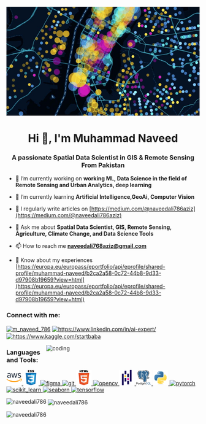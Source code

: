 ![logo](https://github.com/naveedali786/naveedali786/blob/main/Banner.jpg)
<h1 align="center">Hi 👋, I'm Muhammad Naveed</h1>
<h3 align="center">A passionate Spatial Data Scientist in GIS & Remote Sensing From Pakistan</h3>

- 🔭 I’m currently working on **working ML, Data Science in the field of Remote Sensing and Urban Analytics, deep learning**

- 🌱 I’m currently learning **Artificial Intelligence,GeoAi, Computer Vision**

- 📝 I regularly write articles on [https://medium.com/@naveedali786aziz](https://medium.com/@naveedali786aziz)

- 💬 Ask me about **Spatial Data Scientist, GIS, Remote Sensing, Agriculture, Climate Change, and Data Science Tools**

- 📫 How to reach me **naveedali768aziz@gmail.com**

- 📄 Know about my experiences [https://europa.eu/europass/eportfolio/api/eprofile/shared-profile/muhammad-naveed/b2ca2a58-0c72-44b8-9d33-d97908b19659?view=html](https://europa.eu/europass/eportfolio/api/eprofile/shared-profile/muhammad-naveed/b2ca2a58-0c72-44b8-9d33-d97908b19659?view=html)

<h3 align="left">Connect with me:</h3>
<p align="left">
<a href="https://twitter.com/m_naveed_786" target="blank"><img align="center" src="https://raw.githubusercontent.com/rahuldkjain/github-profile-readme-generator/master/src/images/icons/Social/twitter.svg" alt="m_naveed_786" height="30" width="40" /></a>
<a href="https://linkedin.com/in/https://www.linkedin.com/in/ai-expert/" target="blank"><img align="center" src="https://raw.githubusercontent.com/rahuldkjain/github-profile-readme-generator/master/src/images/icons/Social/linked-in-alt.svg" alt="https://www.linkedin.com/in/ai-expert/" height="30" width="40" /></a>
<a href="https://kaggle.com/https://www.kaggle.com/startbaba" target="blank"><img align="center" src="https://raw.githubusercontent.com/rahuldkjain/github-profile-readme-generator/master/src/images/icons/Social/kaggle.svg" alt="https://www.kaggle.com/startbaba" height="30" width="40" /></a>
</p>
<img align="right" alt="coding" width="400" src="https://user-images.githubusercontent.com/55389276/140866485-8fb1c876-9a8f-4d6a-98dc-08c4981eaf70.gif">

<h3 align="left">Languages and Tools:</h3>
<p align="left"> <a href="https://aws.amazon.com" target="_blank" rel="noreferrer"> <img src="https://raw.githubusercontent.com/devicons/devicon/master/icons/amazonwebservices/amazonwebservices-original-wordmark.svg" alt="aws" width="40" height="40"/> </a> <a href="https://www.w3schools.com/css/" target="_blank" rel="noreferrer"> <img src="https://raw.githubusercontent.com/devicons/devicon/master/icons/css3/css3-original-wordmark.svg" alt="css3" width="40" height="40"/> </a> <a href="https://www.figma.com/" target="_blank" rel="noreferrer"> <img src="https://www.vectorlogo.zone/logos/figma/figma-icon.svg" alt="figma" width="40" height="40"/> </a> <a href="https://git-scm.com/" target="_blank" rel="noreferrer"> <img src="https://www.vectorlogo.zone/logos/git-scm/git-scm-icon.svg" alt="git" width="40" height="40"/> </a> <a href="https://www.w3.org/html/" target="_blank" rel="noreferrer"> <img src="https://raw.githubusercontent.com/devicons/devicon/master/icons/html5/html5-original-wordmark.svg" alt="html5" width="40" height="40"/> </a> <a href="https://opencv.org/" target="_blank" rel="noreferrer"> <img src="https://www.vectorlogo.zone/logos/opencv/opencv-icon.svg" alt="opencv" width="40" height="40"/> </a> <a href="https://pandas.pydata.org/" target="_blank" rel="noreferrer"> <img src="https://raw.githubusercontent.com/devicons/devicon/2ae2a900d2f041da66e950e4d48052658d850630/icons/pandas/pandas-original.svg" alt="pandas" width="40" height="40"/> </a> <a href="https://www.postgresql.org" target="_blank" rel="noreferrer"> <img src="https://raw.githubusercontent.com/devicons/devicon/master/icons/postgresql/postgresql-original-wordmark.svg" alt="postgresql" width="40" height="40"/> </a> <a href="https://www.python.org" target="_blank" rel="noreferrer"> <img src="https://raw.githubusercontent.com/devicons/devicon/master/icons/python/python-original.svg" alt="python" width="40" height="40"/> </a> <a href="https://pytorch.org/" target="_blank" rel="noreferrer"> <img src="https://www.vectorlogo.zone/logos/pytorch/pytorch-icon.svg" alt="pytorch" width="40" height="40"/> </a> <a href="https://scikit-learn.org/" target="_blank" rel="noreferrer"> <img src="https://upload.wikimedia.org/wikipedia/commons/0/05/Scikit_learn_logo_small.svg" alt="scikit_learn" width="40" height="40"/> </a> <a href="https://seaborn.pydata.org/" target="_blank" rel="noreferrer"> <img src="https://seaborn.pydata.org/_images/logo-mark-lightbg.svg" alt="seaborn" width="40" height="40"/> </a> <a href="https://www.tensorflow.org" target="_blank" rel="noreferrer"> <img src="https://www.vectorlogo.zone/logos/tensorflow/tensorflow-icon.svg" alt="tensorflow" width="40" height="40"/> </a> </p>

<p><img align="left" src="https://github-readme-stats.vercel.app/api/top-langs?username=naveedali786&show_icons=true&locale=en&layout=compact" alt="naveedali786" /></p>

<p>&nbsp;<img align="center" src="https://github-readme-stats.vercel.app/api?username=naveedali786&show_icons=true&locale=en" alt="naveedali786" /></p>

<p><img align="center" src="https://github-readme-streak-stats.herokuapp.com/?user=naveedali786&" alt="naveedali786" /></p>
